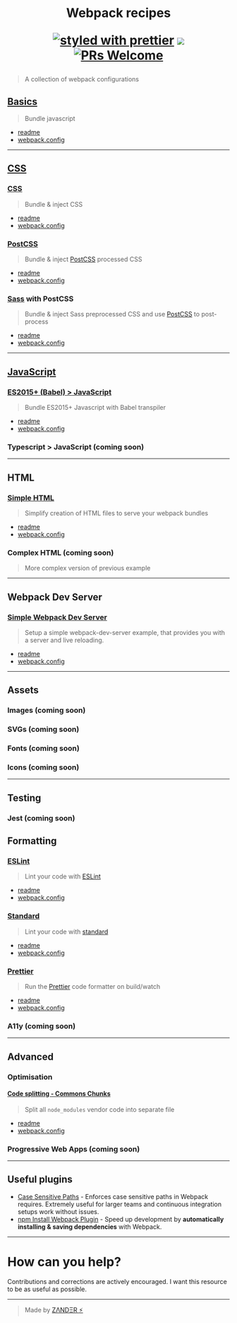 <h1 align="center">
  Webpack recipes

  [![styled with prettier](https://img.shields.io/badge/styled_with-prettier-ff69b4.svg?style=flat-square)](https://github.com/prettier/prettier)
  ![](https://img.shields.io/badge/licence-MIT-blue.svg?style=flat-square)
  [![PRs Welcome](https://img.shields.io/badge/PRs-welcome-brightgreen.svg?style=flat-square)](http://makeapullrequest.com)
</h1>

> A collection of webpack configurations

## [Basics](basic)
> Bundle javascript
* [readme](basic/#readme)
* [webpack.config](basic/webpack.config.babel.js)

---

## [CSS](css)

### [CSS](css/css)
> Bundle & inject CSS

* [readme](css/css/#readme)
* [webpack.config](css/css/webpack.config.babel.js)

### [PostCSS](css/postcss)
> Bundle & inject [PostCSS](http://postcss.org/) processed CSS

* [readme](css/postcss/#readme)
* [webpack.config](css/postcss/webpack.config.babel.js)

### [Sass](css/sass) with PostCSS
> Bundle & inject Sass preprocessed CSS and use [PostCSS](http://postcss.org/) to post-process

* [readme](css/sass/#readme)
* [webpack.config](css/sass/webpack.config.babel.js)

---

## [JavaScript](javascript)

### [ES2015+ (Babel) > JavaScript](javascript/babel)
> Bundle ES2015+ Javascript with Babel transpiler

* [readme](javascript/babel/#readme)
* [webpack.config](javascript/babel/webpack.config.babel.js)

### Typescript > JavaScript (coming soon)

---

## HTML

### [Simple HTML](html/simple)
> Simplify creation of HTML files to serve your webpack bundles

* [readme](html/simple/#readme)
* [webpack.config](html/simple/webpack.config.babel.js)

### Complex HTML (coming soon)
> More complex version of previous example

---

## Webpack Dev Server

### [Simple Webpack Dev Server](devserver/simple)
> Setup a simple webpack-dev-server example, that provides you with a server and live reloading.

* [readme](devserver/simple/#readme)
* [webpack.config](devserver/simple/webpack.config.babel.js)

---

## Assets

### Images (coming soon)
### SVGs (coming soon)
### Fonts (coming soon)
### Icons (coming soon)

---

## Testing

### Jest (coming soon)

## Formatting
### [ESLint](formatting/eslint)
> Lint your code with [ESLint](http://eslint.org/)

* [readme](formatting/eslint/#readme)
* [webpack.config](formatting/eslint/webpack.config.babel.js)

### [Standard](formatting/standard)
> Lint your code with [standard](https://standardjs.com/)

* [readme](formatting/standard/#readme)
* [webpack.config](formatting/standard/webpack.config.babel.js)

### [Prettier](formatting/prettier)
> Run the [Prettier](https://github.com/prettier/prettier) code formatter on build/watch

* [readme](formatting/prettier/#readme)
* [webpack.config](formatting/prettier/webpack.config.babel.js)

### A11y (coming soon)

---

## Advanced

### Optimisation
#### [Code splitting - Commons Chunks](optimisation/common-chunks)
> Split all `node_modules` vendor code into separate file

* [readme](optimisation/common-chunks/#readme)
* [webpack.config](optimisation/common-chunks/webpack.config.babel.js)

### Progressive Web Apps (coming soon)

---

## Useful plugins
* [Case Sensitive Paths](https://github.com/Urthen/case-sensitive-paths-webpack-plugin#case-sensitive-paths---webpack-plugin) - Enforces case sensitive paths in Webpack requires. Extremely useful for larger teams and continuous integration setups work without issues.
* [npm Install Webpack Plugin](https://github.com/webpack-contrib/npm-install-webpack-plugin) - Speed up development by **automatically installing & saving dependencies** with Webpack.

---

# How can you help?
Contributions and corrections are actively encouraged. I want this resource to be as useful as possible.

---

> Made by [ZΛNDΞR :zap:](https://github.com/mrmartineau/)
